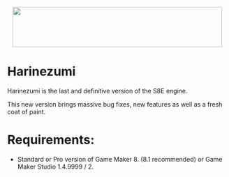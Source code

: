 <p align="center">
  <img width="480" height="92" src="https://i.imgur.com/Pkxje8G.png">
</p>

# Harinezumi
  Harinezumi is the last and definitive version of the S8E engine.
 
  This new version brings massive bug fixes, 
  new features as well as a fresh coat of paint. 

# Requirements:
  - Standard or Pro version of Game Maker 8. (8.1 recommended) or Game Maker Studio 1.4.9999 / 2.
  
  
